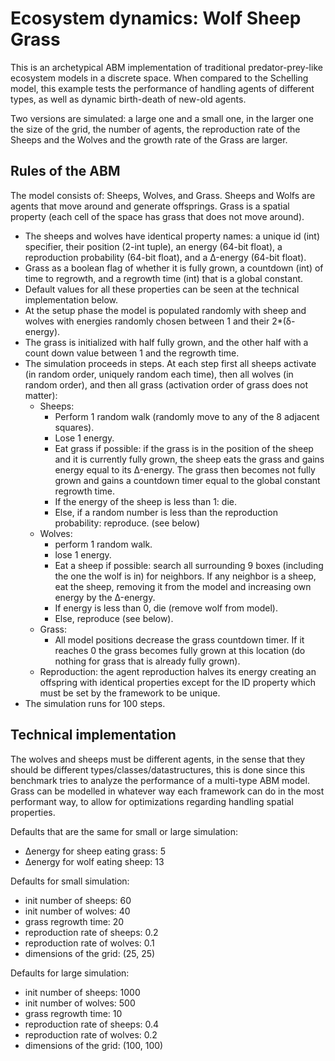 # Ecosystem dynamics: Wolf Sheep Grass

This is an archetypical ABM implementation of traditional predator-prey-like ecosystem models in a discrete space.
When compared to the Schelling model, this example tests the performance of handling agents of different types, as well as dynamic birth-death of new-old agents.

Two versions are simulated: a large one and a small one, in the larger one the size of the grid, the number of agents, the reproduction rate of the Sheeps and the Wolves and  the growth rate of the Grass are larger.

## Rules of the ABM

The model consists of: Sheeps, Wolves, and Grass. Sheeps and Wolfs are agents that move around and generate offsprings. Grass is a spatial property (each cell of the space has grass that does not move around).

- The sheeps and wolves have identical property names: a unique id (int) specifier, their position (2-int tuple), an energy (64-bit float), a reproduction probability (64-bit float), and a Δ-energy (64-bit float).
- Grass as a boolean flag of whether it is fully grown, a countdown (int) of time to regrowth, and a regrowth time (int) that is a global constant.
- Default values for all these properties can be seen at the technical implementation below.
- At the setup phase the model is populated randomly with sheep and wolves with energies randomly chosen between 1 and their 2*(δ-energy).
- The grass is initialized with half fully grown, and the other half with a count down value between 1 and the regrowth time.
- The simulation proceeds in steps. At each step first all sheeps activate (in random order, uniquely random each time), then all wolves (in random order), and then all grass (activation order of grass does not matter):
  - Sheeps:
    - Perform 1 random walk (randomly move to any of the 8 adjacent squares).
    - Lose 1 energy.
    - Eat grass if possible: if the grass is in the position of the sheep and it is currently fully grown, the sheep eats the grass and gains energy equal to its Δ-energy. The grass then becomes not fully grown and gains a countdown timer equal to the global constant regrowth time.
    - If the energy of the sheep is less than 1: die.
    - Else, if a random number is less than the reproduction probability: reproduce. (see below)
  - Wolves:
    - perform 1 random walk.
    - lose 1 energy.
    - Eat a sheep if possible: search all surrounding 9 boxes (including the one the wolf is in) for neighbors. If any neighbor is a sheep, eat the sheep, removing it from the model and increasing own energy by the Δ-energy.
    - If energy is less than 0, die (remove wolf from model).
    - Else, reproduce (see below).
  - Grass:
    - All model positions decrease the grass countdown timer. If it reaches 0 the grass becomes fully grown at this location (do nothing for grass that is already fully grown).
  - Reproduction: the agent reproduction halves its energy creating an offspring with identical properties except for the ID property which must be set by the framework to be unique.
- The simulation runs for 100 steps.

## Technical implementation
The wolves and sheeps must be different agents, in the sense that they should be different types/classes/datastructures, this is done since this benchmark tries to analyze the performance of a multi-type ABM model. Grass can be modelled in whatever way each framework can do in the most performant way, to allow for optimizations regarding handling spatial properties.

Defaults that are the same for small or large simulation:

- Δenergy for sheep eating grass: 5
- Δenergy for wolf eating sheep: 13

Defaults for small simulation:

- init number of sheeps: 60
- init number of wolves: 40
- grass regrowth time: 20
- reproduction rate of sheeps: 0.2
- reproduction rate of wolves: 0.1
- dimensions of the grid: (25, 25)

Defaults for large simulation:

- init number of sheeps: 1000
- init number of wolves: 500
- grass regrowth time: 10
- reproduction rate of sheeps: 0.4
- reproduction rate of wolves: 0.2
- dimensions of the grid: (100, 100)
